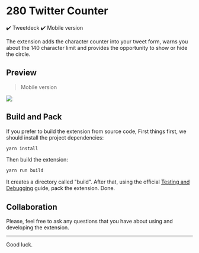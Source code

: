 # 280 Twitter Counter

✔️ Tweetdeck
✔️ Mobile version

The extension adds the character counter into your tweet form, warns you about the 140 character limit and provides the opportunity to show or hide the circle.

## Preview
> Mobile version

![](https://lh3.googleusercontent.com/nsulw6AFq27yNQIbtvhZPjupjp970ttoXYTahwnxXjp_wgvFA13I8Cl6GO0WBpS_CJnsp0UJQA=w640-h400-e365)


## Build and Pack 

If you prefer to build the extension from source code, First things first, we should install the project dependencies:

```sh
yarn install
```

Then build the extension:

```sh
yarn run build
```

It creates a directory called "build". After that, using the official [Testing and Debugging](https://dev.opera.com/extensions/testing/) guide, pack the extension. Done.


## Collaboration

Please, feel free to ask any questions that you have about using and developing the extension.

---
Good luck.
